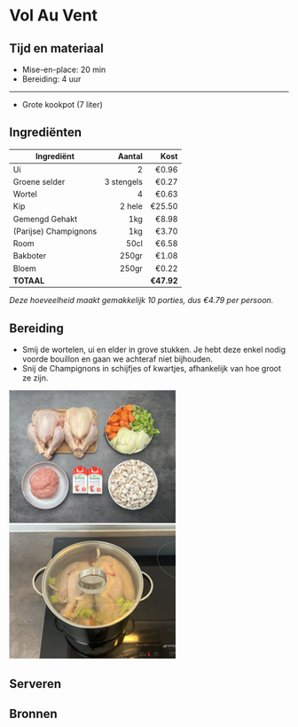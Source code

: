 # Vol Au Vent
## Tijd en materiaal
* Mise-en-place: 20 min
* Bereiding: 4 uur
---
* Grote kookpot (7 liter)

## Ingrediënten
| Ingrediënt | Aantal | Kost |
|----------|-------------:|------:|
| Ui | 2 | €0.96 |
| Groene selder | 3 stengels | €0.27 |
| Wortel | 4 | €0.63 |
| Kip | 2 hele | €25.50 |
| Gemengd Gehakt | 1kg | €8.98 |
| (Parijse) Champignons | 1kg | €3.70 |
| Room | 50cl | €6.58 |
| Bakboter | 250gr | €1.08 |
| Bloem | 250gr | €0.22
| **TOTAAL** || **€47.92**|

*Deze hoeveelheid maakt gemakkelijk 10 porties, dus €4.79 per persoon.*

## Bereiding
* Smij de wortelen, ui en elder in grove stukken. Je hebt deze enkel nodig voorde bouillon en gaan we achteraf niet bijhouden.
* Snij de Champignons in schijfjes of kwartjes, afhankelijk van hoe groot ze zijn.

<img src="/Assets/Pictures/VolAuVent_miseenplace.png" width="300">


<img src="/Assets/Pictures/VolAuVent_bouillon.png" width="300">

## Serveren


## Bronnen
